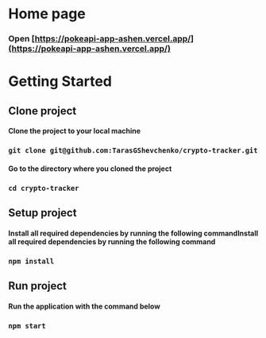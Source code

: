 # Home page 

### Open [https://pokeapi-app-ashen.vercel.app/](https://pokeapi-app-ashen.vercel.app/)

# Getting Started

## Clone project
#### Clone the project to your local machine
### `git clone git@github.com:TarasGShevchenko/crypto-tracker.git`

#### Go to the directory where you cloned the project
### `cd crypto-tracker`

## Setup project

#### Install all required dependencies by running the following commandInstall all required dependencies by running the following command
### `npm install`

## Run project

#### Run the application with the command below
### `npm start`
